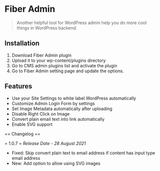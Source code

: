 # Fiber Admin

> Another helpful tool for WordPress admin help you do more cool things in WordPress backend.

## Installation

1. Download Fiber Admin plugin
2. Upload it to your wp-content/plugins directory
3. Go to CMS admin plugins list and activate the plugin
4. Go to Fiber Admin setting page and update the options.

## Features

* Use your Site Settings to white label WordPress automatically
* Customize Admin Login Form by settings
* Set Image Metadata automatically after uploading
* Disable Right Click on Image
* Convert plain email text into link automatically
* Enable SVG support

== Changelog ==

= 1.0.7 =
*Release Date - 28 August 2021*

* Fixed: Skip convert plain text to email address if content has input type email address
* New: Add option to allow using SVG images